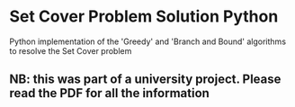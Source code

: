 # Set Cover Problem Solution Python

Python implementation of the 'Greedy' and 'Branch and Bound' algorithms to resolve the Set Cover problem

## NB: this was part of a university project. Please read the PDF for all the information
